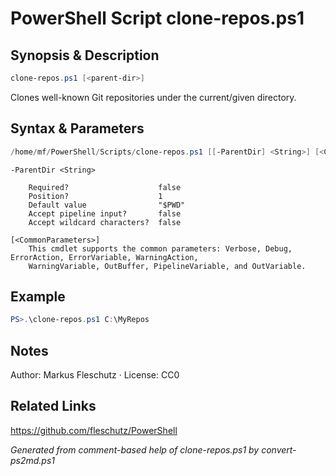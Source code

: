 # PowerShell Script clone-repos.ps1

## Synopsis & Description
```powershell
clone-repos.ps1 [<parent-dir>]
```

Clones well-known Git repositories under the current/given directory.

## Syntax & Parameters
```powershell
/home/mf/PowerShell/Scripts/clone-repos.ps1 [[-ParentDir] <String>] [<CommonParameters>]
```

```
-ParentDir <String>
    
    Required?                    false
    Position?                    1
    Default value                "$PWD"
    Accept pipeline input?       false
    Accept wildcard characters?  false
```

```
[<CommonParameters>]
    This cmdlet supports the common parameters: Verbose, Debug, ErrorAction, ErrorVariable, WarningAction, 
    WarningVariable, OutBuffer, PipelineVariable, and OutVariable.
```

## Example
```powershell
PS>.\clone-repos.ps1 C:\MyRepos
```


## Notes
Author: Markus Fleschutz · License: CC0

## Related Links
https://github.com/fleschutz/PowerShell

*Generated from comment-based help of clone-repos.ps1 by convert-ps2md.ps1*

